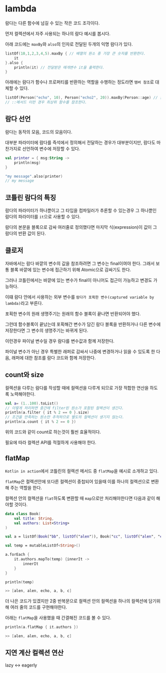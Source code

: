 # lambda

람다는 다른 함수에 넘길 수 있는 작은 코드 조각이다.

먼저 컬렉션에서 자주 사용되는 하나의 람다 예시를 봅시다.

아래 코드에는 `maxBy`와 `also`의 인자로 전달된 두개의 익명 람다가 있다.

```kotlin
listOf(10,1,2,3,4,5).maxBy { // 배열의 원소 중 가장 큰 숫자를 반환한다.
    it 
}.also {
    println(it) // 전달받은 매개변수 it을 출력한다.
}
```

아래에는 람다가 함수나 프로퍼티를 반환하는 역할을 수행하는 정도라면 `멤버 참조`로 대체할 수 있다.

```kotlin
listOf(Person("echo", 10), Person("echo2", 20)).maxBy(Person::age) // 클래스::멤버 구조로 이루어져 있다.
// ::메서드 이런 경우 최상위 함수를 참조한다.
```

## 람다 선언

람다는 동작의 모음, 코드의 모음이다.

대부분 파라미터에 람다를 즉석에서 정의해서 전달하는 경우가 대부분이지만, 람다도 마찬가지로 선언하여 변수에 저장할 수 있다.

```kotlin
val printer = { msg:String ->
    println(msg)
}

"my message".also(printer)
// my message
```

## 코틀린 람다의 특징

람다의 파라미터가 하나뿐이고 그 타입을 컴파일러가 추론할 수 있는경우 그 하나뿐인 람다의 파라미터를 `it`으로 사용할 수 있다.

람다의 본문을 블록으로 감싸 여러줄로 정의했다면 마지막 식(expression)이 값이 그 람다의 반환 값이 된다.


## 클로저

자바에서는 람다 바깥의 변수의 값을 참조하려면 그 변수는 final이여야 한다. 그래서 보통 블록 바깥에 있는 변수에 접근하기 위해 Atomic으로 감싸기도 한다.

그러나 코틀린에서는 바깥에 있는 변수가 final이 아니어도 접근이 가능하고 변경도 가능하다.

이떄 람다 안에서 사용하는 외부 변수를 `람다가 포획한 변수(captured variable by lambda)`라고 부른다.

포획한 변수의 원래 생명주기는 원래의 함수 블록이 끝나면 반환되어야 했다.

그런데 함수블록이 끝났는데 포획해간 변수가 담긴 람다 블록을 반환하거나 다른 변수에 저장한다면 그 변수의 생명주기는 바뀌게 된다.

이런경우 파이널 변수일 경우 람다를 변수값과 함께 저장한다.

파이널 변수가 아닌 경우 특별한 래퍼로 감싸서 나중에 변경하거나 읽을 수 있도록 한 다음, 래퍼에 대한 참조를 람다 코드와 함께 저장한다.

## count와 size

컬렉션을 다루는 람다를 작성할 때에 컬렉션을 다루게 되므로 가장 적합한 연산을 하도록 노력해야한다.

```kotlin
val a= (1..100).toList()
// 이렇게 처리하면 중간에 filter된 원소가 포함된 컬렉션이 생긴다. 
println(a.filter { it % 2 == 0 }.size)
// 조건을 만족하는 원소만 추적하므로 별도의 컬렉션이 생기지 않는다.
println(a.count { it % 2 == 0 })
```

위의 코드와 같이 count로 하는것이 훨씬 효율적이다.

필요에 따라 컬렉션 API를 적절하게 사용해야 한다.

## flatMap

`Kotlin in action`에서 코틀린의 컬렉션 메서드 중 `flatMap`을 예시로 소개하고 있다.

`flatMap`은 컬렉션안에 또다른 컬렉션이 중첩되어 있을때 이를 하나의 컬렉션으로 변환해 주는 역할을 한다.

컬렉션 안의 컬렉션을 `flat`하도록 변환할 때 `map`으로만 처리해야한다면 다음과 같이 해야할 것이다.

```kotlin
data class Book(
    val title: String,
    val authors: List<String>
)

val a = listOf(Book("bb", listOf("alen")), Book("cc", listOf("alen", "echo")), Book("title", listOf("a", "b", "c")))

val temp = mutableListOf<String>()

a.forEach {
    it.authors.mapTo(temp) {innerIt ->
        innerIt
    }
}

println(temp)

>> [alen, alen, echo, a, b, c]
```

더 나은 코드가 있겠지만 2중 반복문으로 컬렉션 안의 컬렉션을 하나의 컬렉션에 담기위해 여러 줄의 코드를 구현해야한다.

아래는 `flatMap`을 사용했을 때 간결해진 코드를 볼 수 있다.

```kotlin
println(a.flatMap { it.authors })

>> [alen, alen, echo, a, b, c]
```

## 지연 계산 컬렉션 연산

lazy <-> eagerly

